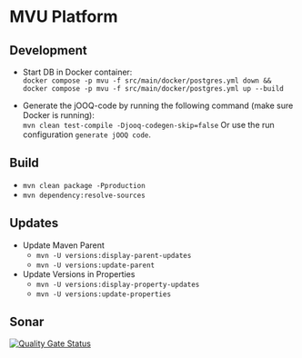 # MVU Platform

## Development

* Start DB in Docker container:  
  `docker compose -p mvu -f src/main/docker/postgres.yml down && docker compose -p mvu -f src/main/docker/postgres.yml up --build`

* Generate the jOOQ-code by running the following command (make sure Docker is running):  
  `mvn clean test-compile -Djooq-codegen-skip=false`
  Or use the run configuration `generate jOOQ code`.

## Build

* `mvn clean package -Pproduction`
* `mvn dependency:resolve-sources`

## Updates

* Update Maven Parent
    * `mvn -U versions:display-parent-updates`
    * `mvn -U versions:update-parent`
* Update Versions in Properties
    * `mvn -U versions:display-property-updates`
    * `mvn -U versions:update-properties`

## Sonar

[![Quality Gate Status](https://sonarcloud.io/api/project_badges/measure?project=sjucker_mvu-platform&metric=alert_status)](https://sonarcloud.io/summary/new_code?id=sjucker_mvu-platform)
